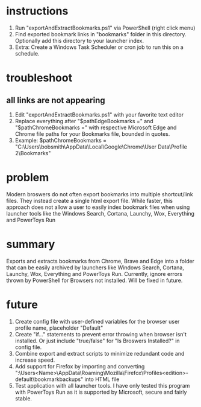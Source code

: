 # instructions
1. Run "exportAndExtractBookmarks.ps1" via PowerShell (right click menu)
2. Find exported bookmark links in "bookmarks" folder in this directory. Optionally add this directory to your launcher index.
3. Extra: Create a Windows Task Scheduler or cron job to run this on a schedule.

# troubleshoot
## all links are not appearing
1. Edit "exportAndExtractBookmarks.ps1" with your favorite text editor
2. Replace everything after "$pathEdgeBookmarks =" and "$pathChromeBookmarks =" with respective Microsoft Edge and Chrome file paths for your Bookmarks file, bounded in quotes.
3. Example: $pathChromeBookmarks = "C:\Users\bobsmith\AppData\Local\Google\Chrome\User Data\Profile 2\Bookmarks"

# problem
Modern broswers do not often export bookmarks into multiple shortcut/link files. They instead create a single html export file. While faster, this approach does not allow a user to easily index bookmark files when using launcher tools like the Windows Search, Cortana, Launchy, Wox, Everything and PowerToys Run 

# summary
Exports and extracts bookmarks from Chrome, Brave and Edge into a folder that can be easily archived by launchers like Windows Search, Cortana, Launchy, Wox, Everything and PowerToys Run. Currently, ignore errors thrown by PowerShell for Browsers not installed. Will be fixed in future.

# future
1. Create config file with user-defined variables for the browser user profile name, placeholder "Default"
1. Create "if..." statements to prevent error throwing when browser isn't installed. Or just include "true/false" for "Is Broswers Installed?" in config file.
2. Combine export and extract scripts to minimize redundant code and increase speed.
3. Add support for Firefox by importing and converting "<Drive>:\Users\<Name>\AppData\Roaming\Mozilla\Firefox\Profiles\<edition>-default\bookmarkbackups" into HTML file
4. Test application with all launcher tools. I have only tested this program with PowerToys Run as it is supported by Microsoft, secure and fairly stable.
